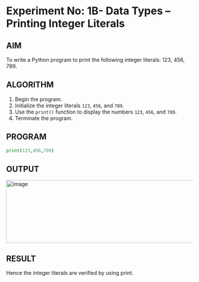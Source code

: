 # Experiment No: 1B- Data Types – Printing Integer Literals

## AIM  
To write a Python program to print the following integer literals: 123, 456, 789.

## ALGORITHM  
1. Begin the program.  
2. Initialize the integer literals `123`, `456`, and `789`.  
3. Use the `print()` function to display the numbers `123`, `456`, and `789`.  
4. Terminate the program.

## PROGRAM
```python
print(123,456,789)
```
## OUTPUT
<img width="780" height="169" alt="image" src="https://github.com/user-attachments/assets/710fbdb8-690c-4f4c-a4d0-eb04b8c46cbc" />


## RESULT
Hence the integer literals are verified by using print.
